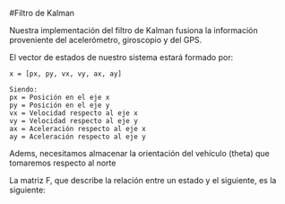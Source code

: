 #Filtro de Kalman

 Nuestra implementación del filtro de Kalman fusiona la información proveniente del acelerómetro, giroscopio y del GPS.
 
 El vector de estados de nuestro sistema estará formado por:
```
x = [px, py, vx, vy, ax, ay]

Siendo:
px = Posición en el eje x
py = Posición en el eje y
vx = Velocidad respecto al eje x
vy = Velocidad respecto al eje y
ax = Aceleración respecto al eje x
ay = Aceleración respecto al eje y
```

Adems, necesitamos almacenar la orientación del vehículo (theta) que tomaremos respecto al norte

La matriz F, que describe la relación entre un estado y el siguiente, es la siguiente:

